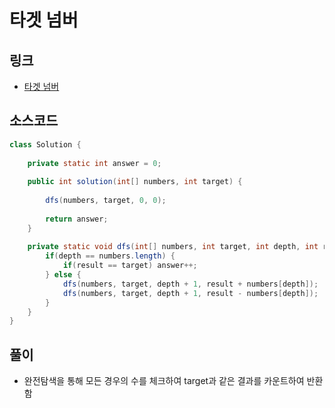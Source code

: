 # 타겟 넘버

## 링크

- [타겟 넘버](https://programmers.co.kr/learn/courses/30/lessons/43165)

## 소스코드

```java
class Solution {
    
    private static int answer = 0;
    
    public int solution(int[] numbers, int target) {
        
        dfs(numbers, target, 0, 0);
        
        return answer;
    }
    
    private static void dfs(int[] numbers, int target, int depth, int result) {
        if(depth == numbers.length) {
            if(result == target) answer++;
        } else {
            dfs(numbers, target, depth + 1, result + numbers[depth]);            
            dfs(numbers, target, depth + 1, result - numbers[depth]);
        }
    }
}
```



## 풀이

- 완전탐색을 통해 모든 경우의 수를 체크하여 target과 같은 결과를 카운트하여 반환함
